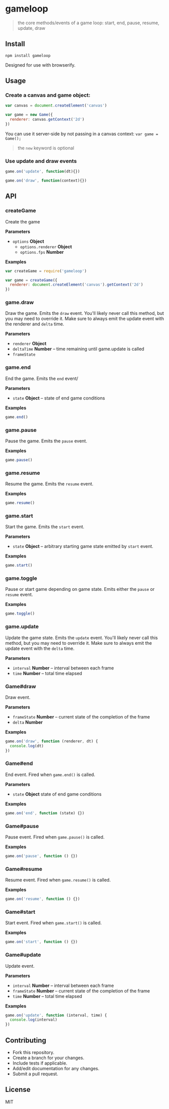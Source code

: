 # gameloop

> the core methods/events of a game loop: start, end, pause, resume, update, draw

## Install

    npm install gameloop

Designed for use with browserify.

## Usage

### Create a canvas and game object:

```js
var canvas = document.createElement('canvas')

var game = new Game({
  renderer: canvas.getContext('2d')
})
```

You can use it server-side by not passing in a canvas context: `var game = Game();`

> the `new` keyword is optional

### Use update and draw events

```js
game.on('update', function(dt){})

game.on('draw', function(context){})
```

## API

### createGame

Create the game

**Parameters**

-   `options` **Object** 
    -   `options.renderer` **Object** 
    -   `options.fps` **Number** 

**Examples**

```javascript
var createGame = require('gameloop')

var game = createGame({
  renderer: document.createElement('canvas').getContext('2d')
})
```

### game.draw

Draw the game. Emits the `draw` event. You'll likely never call this method, but you may need to override it. Make sure to always emit the update event with the renderer and `delta` time.

**Parameters**

-   `renderer` **Object** 
-   `deltaTime` **Number** – time remaining until game.update is called
-   `frameState`  

### game.end

End the game. Emits the `end` event/

**Parameters**

-   `state` **Object** – state of end game conditions

**Examples**

```javascript
game.end()
```

### game.pause

Pause the game. Emits the `pause` event.

**Examples**

```javascript
game.pause()
```

### game.resume

Resume the game. Emits the `resume` event.

**Examples**

```javascript
game.resume()
```

### game.start

Start the game. Emits the `start` event.

**Parameters**

-   `state` **Object** – arbitrary starting game state emitted by `start` event.

**Examples**

```javascript
game.start()
```

### game.toggle

Pause or start game depending on game state. Emits either the `pause` or `resume` event.

**Examples**

```javascript
game.toggle()
```

### game.update

Update the game state. Emits the `update` event. You'll likely never call this method, but you may need to override it. Make sure to always emit the update event with the `delta` time.

**Parameters**

-   `interval` **Number** – interval between each frame
-   `time` **Number** – total time elapsed

### Game#draw

Draw event.

**Parameters**

-   `frameState` **Number** – current state of the completion of the frame
-   `delta` **Number** 

**Examples**

```javascript
game.on('draw', function (renderer, dt) {
  console.log(dt)
})
```

### Game#end

End event. Fired when `game.end()` is called.

**Parameters**

-   `state` **Object** state of end game conditions

**Examples**

```javascript
game.on('end', function (state) {})
```

### Game#pause

Pause event. Fired when `game.pause()` is called.

**Examples**

```javascript
game.on('pause', function () {})
```

### Game#resume

Resume event. Fired when `game.resume()` is called.

**Examples**

```javascript
game.on('resume', function () {})
```

### Game#start

Start event. Fired when `game.start()` is called.

**Examples**

```javascript
game.on('start', function () {})
```

### Game#update

Update event.

**Parameters**

-   `interval` **Number** – interval between each frame
-   `frameState` **Number** – current state of the completion of the frame
-   `time` **Number** – total time elapsed

**Examples**

```javascript
game.on('update', function (interval, time) {
  console.log(interval)
})
```

## Contributing

-   Fork this repository.
-   Create a branch for your changes.
-   Include tests if applicable.
-   Add/edit documentation for any changes.
-   Submit a pull request.

## License

MIT
